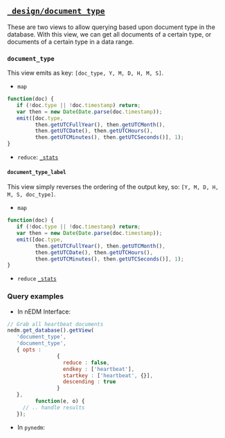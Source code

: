 ## [`_design/document_type`](https://github.com/nEDM-TUM/nEDM-Interface/blob/master/_default_data/document_type.json)

These are two views to allow querying based upon document type in the database.
With this view, we can get all documents of a certain type, or documents of a
certain type in a data range.

### `document_type`

This view emits as key: `[doc_type, Y, M, D, H, M, S]`.

* `map`
```javascript
function(doc) {
   if (!doc.type || !doc.timestamp) return;
   var then = new Date(Date.parse(doc.timestamp));
   emit([doc.type,
         then.getUTCFullYear(), then.getUTCMonth(),
         then.getUTCDate(), then.getUTCHours(),
         then.getUTCMinutes(), then.getUTCSeconds()], 1);
}
```
* `reduce`: [`_stats`](http://docs.couchdb.org/en/1.6.1/couchapp/ddocs.html#reducefun-builtin)

#### `document_type_label`

This view simply reverses the ordering of the output key, so: `[Y, M, D, H, M, S, doc_type]`.

* `map`
```javascript
function(doc) {
   if (!doc.type || !doc.timestamp) return;
   var then = new Date(Date.parse(doc.timestamp));
   emit([doc.type,
         then.getUTCFullYear(), then.getUTCMonth(),
         then.getUTCDate(), then.getUTCHours(),
         then.getUTCMinutes(), then.getUTCSeconds()], 1);
}
```
* `reduce`
[`_stats`](http://docs.couchdb.org/en/1.6.1/couchapp/ddocs.html#reducefun-builtin)

### Query examples

* In nEDM Interface:
```javascript
// Grab all heartbeat documents
nedm.get_database().getView(
   'document_type',
   'document_type',
   { opts :
                {
                  reduce : false,
                  endkey : ['heartbeat'],
                  startkey : ['heartbeat', {}],
                  descending : true
                }
   },
         function(e, o) {
     // .. handle results
   });
```
* In `pynedm`:


